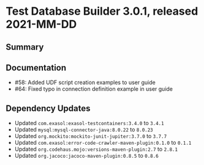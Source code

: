 # Test Database Builder 3.0.1, released 2021-MM-DD

## Summary

## Documentation

* #58: Added UDF script creation examples to user guide
* #64: Fixed typo in connection definition example in user guide

## Dependency Updates

* Updated `com.exasol:exasol-testcontainers:3.4.0` to `3.4.1`
* Updated `mysql:mysql-connector-java:8.0.22` to `8.0.23`
* Updated `org.mockito:mockito-junit-jupiter:3.7.0` to `3.7.7`
* Updated `com.exasol:error-code-crawler-maven-plugin:0.1.0` to `0.1.1`
* Updated `org.codehaus.mojo:versions-maven-plugin:2.7` to `2.8.1`
* Updated `org.jacoco:jacoco-maven-plugin:0.8.5` to `0.8.6`
